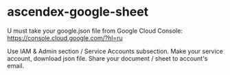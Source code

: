 # ascendex-google-sheet
U must take your google.json file from Google Cloud Console: https://console.cloud.google.com/?hl=ru

Use IAM & Admin section / Service Accounts subsection. Make your service account, download json file. Share your document / sheet to account's email.